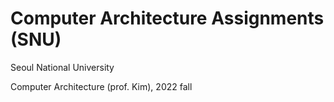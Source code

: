 # Computer Architecture Assignments (SNU)

Seoul National University

Computer Architecture (prof. Kim), 2022 fall




